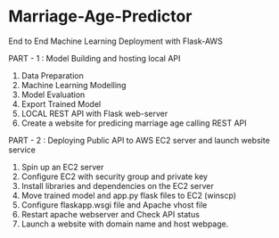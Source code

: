 # Marriage-Age-Predictor

End to End Machine Learning Deployment with Flask-AWS

PART - 1 : Model Building and hosting local API

1. Data Preparation
2. Machine Learning Modelling
3. Model Evaluation
4. Export Trained Model
5. LOCAL REST API with Flask web-server
6. Create a website for predicing marriage age calling REST API


PART - 2 : Deploying Public API to AWS EC2 server and launch website service

1. Spin up an EC2 server
2. Configure EC2 with security group and private key
3. Install libraries and dependencies on the EC2 server
4. Move trained model and app.py flask files to EC2 (winscp)
5. Configure flaskapp.wsgi file and Apache vhost file
6. Restart apache webserver and Check API status
7. Launch a website with domain name and host webpage.
